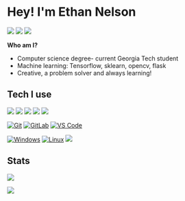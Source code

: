 # Hey! I'm Ethan Nelson
[![](https://img.shields.io/badge/Gmail-D14836?style=for-the-badge&logo=gmail&logoColor=white)](https://mailto:ethanisaacnelson@gmail.com)
[![](https://img.shields.io/badge/LinkedIn-0077B5?style=for-the-badge&logo=linkedin&logoColor=white)](https://www.linkedin.com/in/ethan-nelson/)
[![](https://img.shields.io/website-up-down-green-red/http/monip.org.svg)](https://einelson.github.io/)

**Who am I?**
* Computer science degree- current Georgia Tech student
* Machine learning: Tensorflow, sklearn, opencv, flask
* Creative, a problem solver and always learning!


## Tech I use
[![](https://img.shields.io/badge/Python-3776AB?style=for-the-badge&logo=python&logoColor=white)](https://www.python.org/)
[![](https://img.shields.io/badge/Python-Jupyter-orange?style=for-the-badge&logo=Jupyter)](https://jupyter.org/try)
[![](https://img.shields.io/badge/C%2B%2B-00599C?style=for-the-badge&logo=c%2B%2B&logoColor=white)](https://www.cplusplus.com/)
[![](https://img.shields.io/badge/HTML-239120?style=for-the-badge&logo=html5&logoColor=white)](https://www.w3schools.com/html/)
[![](https://img.shields.io/badge/CSS-239120?&style=for-the-badge&logo=css3&logoColor=white)](https://www.w3schools.com/css/default.asp)


[![Git](https://img.shields.io/badge/-Git-%23F05032?style=flat-square&logo=git&logoColor=%23ffffff)](https://git-scm.com/)
[![GitLab](https://img.shields.io/badge/-GitLab-FCA121?style=flat-square&logo=gitlab)](https://about.gitlab.com/)
[![VS Code](https://img.shields.io/badge/-VSCode-%23007ACC?style=flat-square&logo=visual-studio-code)](https://code.visualstudio.com/)

[![Windows](https://img.shields.io/badge/Windows-0078D6?style=for-the-badge&logo=windows&logoColor=white)](https://www.microsoft.com/en-us/software-download/windows10)
[![Linux](https://img.shields.io/badge/Ubuntu-E95420?style=for-the-badge&logo=ubuntu&logoColor=white)](https://releases.ubuntu.com/20.04/)
[![](https://img.shields.io/badge/NVIDIA-GTX1070-76B900?style=for-the-badge&logo=nvidia&logoColor=white)](https://www.nvidia.com/en-us/)


## Stats
![](https://github-readme-stats.vercel.app/api?username=einelson&show_icons=true&theme=dracula)

![](https://github-readme-stats.vercel.app/api/top-langs/?username=einelson&theme=dracula)
